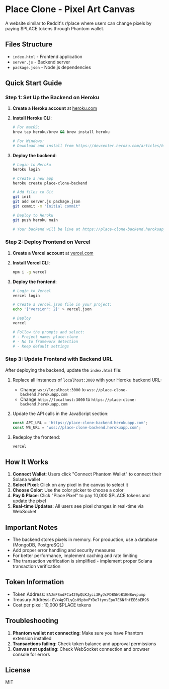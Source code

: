 # Place Clone - Pixel Art Canvas

A website similar to Reddit's r/place where users can change pixels by paying $PLACE tokens through Phantom wallet.

## Files Structure

- `index.html` - Frontend application
- `server.js` - Backend server
- `package.json` - Node.js dependencies

## Quick Start Guide

### Step 1: Set Up the Backend on Heroku

1. **Create a Heroku account** at [heroku.com](https://heroku.com)

2. **Install Heroku CLI**:
   ```bash
   # For macOS:
   brew tap heroku/brew && brew install heroku
   
   # For Windows:
   # Download and install from https://devcenter.heroku.com/articles/heroku-cli
   ```

3. **Deploy the backend**:
   ```bash
   # Login to Heroku
   heroku login
   
   # Create a new app
   heroku create place-clone-backend
   
   # Add files to Git
   git init
   git add server.js package.json
   git commit -m "Initial commit"
   
   # Deploy to Heroku
   git push heroku main
   
   # Your backend will be live at https://place-clone-backend.herokuapp.com
   ```

### Step 2: Deploy Frontend on Vercel

1. **Create a Vercel account** at [vercel.com](https://vercel.com)

2. **Install Vercel CLI**:
   ```bash
   npm i -g vercel
   ```

3. **Deploy the frontend**:
   ```bash
   # Login to Vercel
   vercel login
   
   # Create a vercel.json file in your project:
   echo '{"version": 2}' > vercel.json
   
   # Deploy
   vercel
   
   # Follow the prompts and select:
   # - Project name: place-clone
   # - No to framework detection
   # - Keep default settings
   ```

### Step 3: Update Frontend with Backend URL

After deploying the backend, update the `index.html` file:

1. Replace all instances of `localhost:3000` with your Heroku backend URL:
   - Change `ws://localhost:3000` to `wss://place-clone-backend.herokuapp.com`
   - Change `http://localhost:3000` to `https://place-clone-backend.herokuapp.com`

2. Update the API calls in the JavaScript section:
   ```javascript
   const API_URL = 'https://place-clone-backend.herokuapp.com';
   const WS_URL = 'wss://place-clone-backend.herokuapp.com';
   ```

3. Redeploy the frontend:
   ```bash
   vercel
   ```

## How It Works

1. **Connect Wallet**: Users click "Connect Phantom Wallet" to connect their Solana wallet
2. **Select Pixel**: Click on any pixel in the canvas to select it
3. **Choose Color**: Use the color picker to choose a color
4. **Pay & Place**: Click "Place Pixel" to pay 10,000 $PLACE tokens and update the pixel
5. **Real-time Updates**: All users see pixel changes in real-time via WebSocket

## Important Notes

- The backend stores pixels in memory. For production, use a database (MongoDB, PostgreSQL)
- Add proper error handling and security measures
- For better performance, implement caching and rate limiting
- The transaction verification is simplified - implement proper Solana transaction verification

## Token Information

- Token Address: `EAJmFSndFCa429pQLKJyci3RyJcPDB5WoB1ENBovpump`
- Treasury Address: `EVx4g9TLyQsH9pbvPYDe7tymsEpu7E6NfhfEE6bER96`
- Cost per pixel: 10,000 $PLACE tokens

## Troubleshooting

1. **Phantom wallet not connecting**: Make sure you have Phantom extension installed
2. **Transactions failing**: Check token balance and approval permissions
3. **Canvas not updating**: Check WebSocket connection and browser console for errors

## License

MIT
